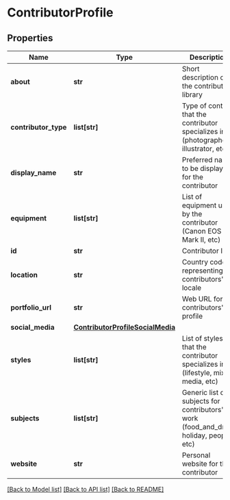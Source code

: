 # ContributorProfile

## Properties
Name | Type | Description | Notes
------------ | ------------- | ------------- | -------------
**about** | **str** | Short description of the contributors&#39; library | [optional] 
**contributor_type** | **list[str]** | Type of content that the contributor specializes in (photographer, illustrator, etc) | [optional] 
**display_name** | **str** | Preferred name to be displayed for the contributor | [optional] 
**equipment** | **list[str]** | List of equipment used by the contributor (Canon EOS 5D Mark II, etc) | [optional] 
**id** | **str** | Contributor ID | 
**location** | **str** | Country code representing the contributors&#39; locale | [optional] 
**portfolio_url** | **str** | Web URL for the contributors&#39; profile | [optional] 
**social_media** | [**ContributorProfileSocialMedia**](ContributorProfileSocialMedia.md) |  | [optional] 
**styles** | **list[str]** | List of styles that the contributor specializes in (lifestyle, mixed media, etc) | [optional] 
**subjects** | **list[str]** | Generic list of subjects for contributors&#39; work (food_and_drink, holiday, people, etc) | [optional] 
**website** | **str** | Personal website for the contributor | [optional] 

[[Back to Model list]](../README.md#documentation-for-models) [[Back to API list]](../README.md#documentation-for-api-endpoints) [[Back to README]](../README.md)


